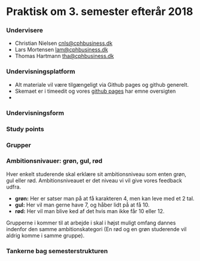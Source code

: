 # Praktisk om 3. semester efterår 2018
### Undervisere
- Christian Nielsen cnls@cphbusiness.dk
- Lars Mortensen lam@cphbusiness.dk
- Thomas Hartmann tha@cphbusiness.dk


### Undervisningsplatform
- Alt materiale vil være tilgængeligt via Github pages og github generelt.
- Skemaet er i timeedit og vores [github pages](https://datsoftlyngby.github.io/dat3sem2018Fall/) har emne oversigten
-
### Undervisningsform



### Study points

### Grupper

### Ambitionsnivauer: grøn, gul, rød
Hver enkelt studerende skal erklære sit ambitionsniveau som enten grøn, gul eller rød. Ambitionsniveauet er det niveau vi vil give vores feedback udfra.

- **grøn:** Her er satser man på at få karakteren 4, men kan leve med et 2 tal.
- **gul:** Her vil man gerne have 7, og håber lidt på at få 10.
- **rød:** Her vil man blive ked af det hvis man ikke får 10 eller 12.

Grupperne i kommer til at arbejde i skal i højst muligt omfang dannes indenfor den samme ambitionskategori (En rød og en grøn studerende vil aldrig komme i samme gruppe).

### Tankerne bag semesterstrukturen





